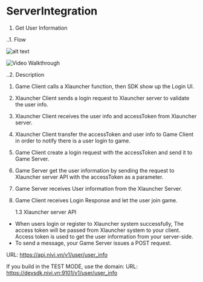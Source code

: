 # ServerIntegration

1. Get User Information

..1. Flow
	
![alt text](https://github.com/xctcorporation/ServerIntegration/blob/master/get_user_info.png)
	
<img src='http://i.imgur.com/nzW1SHa.gif' title='Video Walkthrough' width='' alt='Video Walkthrough' />
	
	
..2. Description 

1. Game Client calls a Xlauncher function, then SDK show up the Login UI.

2. Xlauncher Client sends a login request to Xlauncher server to validate the user info.

3. Xlauncher Client  receives the user info and accessToken from Xlauncher server.

4. Xlauncher Client transfer the accessToken and user info to Game Client in order to notify there is a user login to game.

5. Game Client create a login request with the accessToken and send it to Game Server.

6. Game Server get the user information by sending the request to Xlauncher server API with the accessToken as a parameter.

7. Game Server receives User information from the Xlauncher Server.
8. Game Client receives Login Response and let the user join game.

	1.3 Xlauncher server API
- When users login or register to Xlauncher system successfully, The access token will be passed from Xlauncher system to your client. Access token is used to get the user information from your server-side.  
- To send a message, your Game Server issues a POST request.

URL: https://api.nivi.vn/v1/user/user_info

If you build in the TEST MODE, use the domain:
URL: https://devsdk.nivi.vn:9101/v1/user/user_info	

